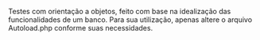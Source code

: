 
Testes com orientação a objetos, feito com base na idealização das funcionalidades de um banco.
Para sua utilização, apenas altere o arquivo Autoload.php conforme suas necessidades.